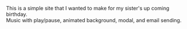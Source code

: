 This is a simple site that I wanted to make for my sister's up coming birthday.  
Music with play/pause, animated background, modal, and email sending.
